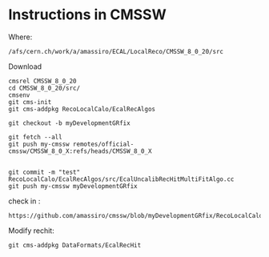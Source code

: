 Instructions in CMSSW
====

Where:

    /afs/cern.ch/work/a/amassiro/ECAL/LocalReco/CMSSW_8_0_20/src
    
    
Download

    cmsrel CMSSW_8_0_20
    cd CMSSW_8_0_20/src/
    cmsenv
    git cms-init
    git cms-addpkg RecoLocalCalo/EcalRecAlgos

    git checkout -b myDevelopmentGRfix
    
    git fetch --all
    git push my-cmssw remotes/official-cmssw/CMSSW_8_0_X:refs/heads/CMSSW_8_0_X    
    
    
    git commit -m "test"  RecoLocalCalo/EcalRecAlgos/src/EcalUncalibRecHitMultiFitAlgo.cc
    git push my-cmssw myDevelopmentGRfix
    
check in :

    https://github.com/amassiro/cmssw/blob/myDevelopmentGRfix/RecoLocalCalo/EcalRecAlgos/src/EcalUncalibRecHitMultiFitAlgo.cc


Modify rechit:

    git cms-addpkg DataFormats/EcalRecHit


